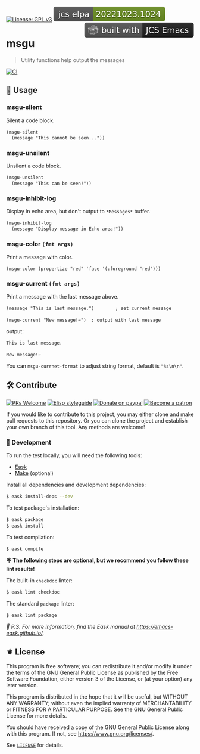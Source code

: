 [![License: GPL v3](https://img.shields.io/badge/License-GPL%20v3-blue.svg)](https://www.gnu.org/licenses/gpl-3.0)
[![JCS-ELPA](https://raw.githubusercontent.com/jcs-emacs/badges/master/elpa/v/msgu.svg)](https://jcs-emacs.github.io/jcs-elpa/#/msgu)
<a href="https://jcs-emacs.github.io/"><img align="right" src="https://raw.githubusercontent.com/jcs-emacs/badges/master/others/built-with/dark.svg" alt="Built with"></a>

# msgu
> Utility functions help output the messages

[![CI](https://github.com/jcs-elpa/msgu/actions/workflows/test.yml/badge.svg)](https://github.com/jcs-elpa/msgu/actions/workflows/test.yml)

## 🔧 Usage

### msgu-silent

Silent a code block.

```elisp
(msgu-silent
  (message "This cannot be seen..."))
```

### msgu-unsilent

Unsilent a code block.

```elisp
(msgu-unsilent
  (message "This can be seen!"))
```

### msgu-inhibit-log

Display in echo area, but don't output to `*Messages*` buffer.

```elisp
(msgu-inhibit-log
  (message "Display message in Echo area!"))
```

### msgu-color `(fmt args)`

Print a message with color.

```elisp
(msgu-color (propertize "red" 'face '(:foreground "red")))
```

### msgu-current `(fmt args)`

Print a message with the last message above.

```elisp
(message "This is last message.")        ; set current message

(msgu-current "New message!~")  ; output with last message
```

output:

```
This is last message.

New message!~
```

You can `msgu-currnet-format` to adjust string format, default is `"%s\n\n"`.

## 🛠️ Contribute

[![PRs Welcome](https://img.shields.io/badge/PRs-welcome-brightgreen.svg)](http://makeapullrequest.com)
[![Elisp styleguide](https://img.shields.io/badge/elisp-style%20guide-purple)](https://github.com/bbatsov/emacs-lisp-style-guide)
[![Donate on paypal](https://img.shields.io/badge/paypal-donate-1?logo=paypal&color=blue)](https://www.paypal.me/jcs090218)
[![Become a patron](https://img.shields.io/badge/patreon-become%20a%20patron-orange.svg?logo=patreon)](https://www.patreon.com/jcs090218)

If you would like to contribute to this project, you may either
clone and make pull requests to this repository. Or you can
clone the project and establish your own branch of this tool.
Any methods are welcome!

### 🔬 Development

To run the test locally, you will need the following tools:

- [Eask](https://emacs-eask.github.io/)
- [Make](https://www.gnu.org/software/make/) (optional)

Install all dependencies and development dependencies:

```sh
$ eask install-deps --dev
```

To test package's installation:

```sh
$ eask package
$ eask install
```

To test compilation:

```sh
$ eask compile
```

**🪧 The following steps are optional, but we recommend you follow these lint results!**

The built-in `checkdoc` linter:

```sh
$ eask lint checkdoc
```

The standard `package` linter:

```sh
$ eask lint package
```

*📝 P.S. For more information, find the Eask manual at https://emacs-eask.github.io/.*

## ⚜️ License

This program is free software; you can redistribute it and/or modify
it under the terms of the GNU General Public License as published by
the Free Software Foundation, either version 3 of the License, or
(at your option) any later version.

This program is distributed in the hope that it will be useful,
but WITHOUT ANY WARRANTY; without even the implied warranty of
MERCHANTABILITY or FITNESS FOR A PARTICULAR PURPOSE.  See the
GNU General Public License for more details.

You should have received a copy of the GNU General Public License
along with this program.  If not, see <https://www.gnu.org/licenses/>.

See [`LICENSE`](./LICENSE.txt) for details.
